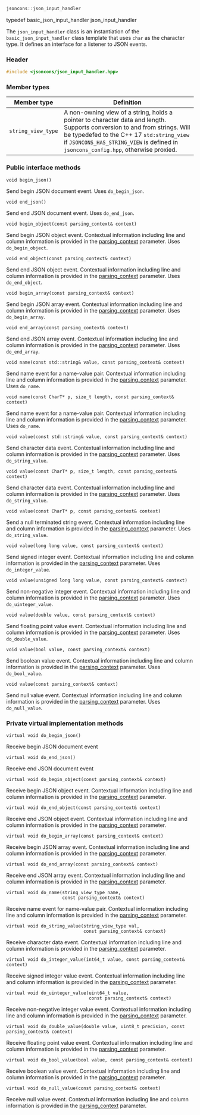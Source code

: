 ```c++
jsoncons::json_input_handler
```
typedef basic_json_input_handler<char> json_input_handler

The `json_input_handler` class is an instantiation of the `basic_json_input_handler` class template that uses `char` as the character type. It defines an interface for a listener to JSON events.

### Header
```c++
#include <jsoncons/json_input_handler.hpp>
```
### Member types

Member type                         |Definition
------------------------------------|------------------------------
`string_view_type`|A non-owning view of a string, holds a pointer to character data and length. Supports conversion to and from strings. Will be typedefed to the C++ 17 `std:string_view` if `JSONCONS_HAS_STRING_VIEW` is defined in `jsoncons_config.hpp`, otherwise proxied.  

### Public interface methods

    void begin_json()
Send begin JSON document event. Uses `do_begin_json`.

    void end_json()
Send end JSON document event. Uses `do_end_json`.

    void begin_object(const parsing_context& context)
Send begin JSON object event. Contextual information including
line and column information is provided in the [parsing_context](parsing_context) parameter. Uses `do_begin_object`.

    void end_object(const parsing_context& context)
Send end JSON object event. Contextual information including
line and column information is provided in the [parsing_context](parsing_context) parameter. Uses `do_end_object`.

    void begin_array(const parsing_context& context)
Send begin JSON array event. Contextual information including
line and column information is provided in the [parsing_context](parsing_context) parameter. Uses `do_begin_array`.

    void end_array(const parsing_context& context)
Send end JSON array event. Contextual information including
line and column information is provided in the [parsing_context](parsing_context) parameter. Uses `do_end_array`.

    void name(const std::string& value, const parsing_context& context)
Send name event for a name-value pair. Contextual information including
line and column information is provided in the [parsing_context](parsing_context) parameter.  Uses `do_name`.

    void name(const CharT* p, size_t length, const parsing_context& context)
Send name event for a name-value pair. Contextual information including
line and column information is provided in the [parsing_context](parsing_context) parameter.  Uses `do_name`.

    void value(const std::string& value, const parsing_context& context)
Send character data event. Contextual information including
line and column information is provided in the [parsing_context](parsing_context) parameter. Uses `do_string_value`.

    void value(const CharT* p, size_t length, const parsing_context& context)
Send character data event. Contextual information including
line and column information is provided in the [parsing_context](parsing_context) parameter. Uses `do_string_value`.

    void value(const CharT* p, const parsing_context& context)
Send a null terminated string event. Contextual information including
line and column information is provided in the [parsing_context](parsing_context) parameter. Uses `do_string_value`.

    void value(long long value, const parsing_context& context)
Send signed integer event. Contextual information including
line and column information is provided in the [parsing_context](parsing_context) parameter. Uses `do_integer_value`.

    void value(unsigned long long value, const parsing_context& context)
Send non-negative integer event. Contextual information including
line and column information is provided in the [parsing_context](parsing_context) parameter. Uses `do_uinteger_value`.

    void value(double value, const parsing_context& context)
Send floating point value event. Contextual information including
line and column information is provided in the [parsing_context](parsing_context) parameter. Uses `do_double_value`.

    void value(bool value, const parsing_context& context)
Send boolean value event. Contextual information including
line and column information is provided in the [parsing_context](parsing_context) parameter. Uses `do_bool_value`.

    void value(const parsing_context& context)
Send null value event. Contextual information including
line and column information is provided in the [parsing_context](parsing_context) parameter. Uses `do_null_value`.

### Private virtual implementation methods

    virtual void do_begin_json()
Receive begin JSON document event

    virtual void do_end_json()
Receive end JSON document event

    virtual void do_begin_object(const parsing_context& context)
Receive begin JSON object event. Contextual information including
line and column information is provided in the [parsing_context](parsing_context) parameter. 

    virtual void do_end_object(const parsing_context& context)
Receive end JSON object event. Contextual information including
line and column information is provided in the [parsing_context](parsing_context) parameter. 

    virtual void do_begin_array(const parsing_context& context)
Receive begin JSON array event. Contextual information including
line and column information is provided in the [parsing_context](parsing_context) parameter. 

    virtual void do_end_array(const parsing_context& context)
Receive end JSON array event. Contextual information including
line and column information is provided in the [parsing_context](parsing_context) parameter. 

    virtual void do_name(string_view_type name, 
                         const parsing_context& context)
Receive name event for name-value pair. Contextual information including
line and column information is provided in the [parsing_context](parsing_context) parameter.  

    virtual void do_string_value(string_view_type val, 
                                 const parsing_context& context)
Receive character data event. Contextual information including
line and column information is provided in the [parsing_context](parsing_context) parameter. 

    virtual void do_integer_value(int64_t value, const parsing_context& context)
Receive signed integer value event. Contextual information including
line and column information is provided in the [parsing_context](parsing_context) parameter. 

    virtual void do_uinteger_value(uint64_t value, 
                                   const parsing_context& context)
Receive non-negative integer value event. Contextual information including
line and column information is provided in the [parsing_context](parsing_context) parameter. 

    virtual void do_double_value(double value, uint8_t precision, const parsing_context& context)
Receive floating point value event. Contextual information including
line and column information is provided in the [parsing_context](parsing_context) parameter. 

    virtual void do_bool_value(bool value, const parsing_context& context)
Receive boolean value event. Contextual information including
line and column information is provided in the [parsing_context](parsing_context) parameter. 

    virtual void do_null_value(const parsing_context& context)
Receive null value event. Contextual information including
line and column information is provided in the [parsing_context](parsing_context) parameter. 

